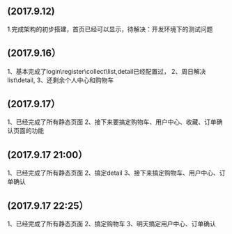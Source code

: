 
## (2017.9.12)
1.完成架构的初步搭建，首页已经可以显示，待解决：开发环境下的测试问题
## (2017.9.16）
1、基本完成了login\register\collect\list,detail已经配置过，
2、周日解决list\detail,
3、还剩余个人中心和购物车

## (2017.9.17）
1、已经完成了所有静态页面 
2、接下来要搞定购物车、用户中心、收藏、订单确认页面的功能

## (2017.9.17 21:00）
1、已经完成了所有静态页面 
2、搞定detail
3、接下来搞定购物车、用户中心、订单确认

## (2017.9.17 22:25）
1、已经完成了所有静态页面 
2、搞定购物车
3、明天搞定用户中心、订单确认